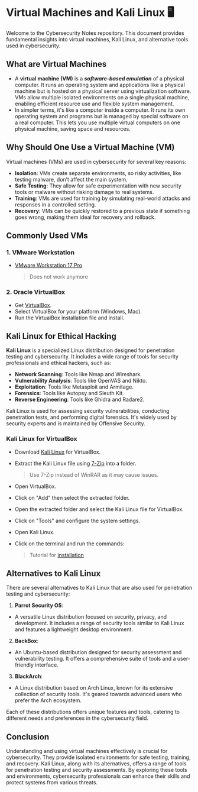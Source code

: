 # Virtual Machines and Kali Linux 🖥️

Welcome to the Cybersecurity Notes repository. This document provides fundamental insights into virtual machines, Kali Linux, and alternative tools used in cybersecurity.

## What are Virtual Machines

- A **virtual machine (VM)** is a ***software-based emulation*** of a physical computer. It runs an operating system and applications like a physical machine but is hosted on a physical server using virtualization software. VMs allow multiple isolated environments on a single physical machine, enabling efficient resource use and flexible system management.
- In simpler terms, it's like a computer inside a computer. It runs its own operating system and programs but is managed by special software on a real computer. This lets you use multiple virtual computers on one physical machine, saving space and resources.

## Why Should One Use a Virtual Machine (VM)

Virtual machines (VMs) are used in cybersecurity for several key reasons:

- **Isolation**: VMs create separate environments, so risky activities, like testing malware, don’t affect the main system.
- **Safe Testing**: They allow for safe experimentation with new security tools or malware without risking damage to real systems.
- **Training**: VMs are used for training by simulating real-world attacks and responses in a controlled setting.
- **Recovery**: VMs can be quickly restored to a previous state if something goes wrong, making them ideal for recovery and rollback.

## Commonly Used VMs

### 1. VMware Workstation

- [VMware Workstation 17 Pro](https://blogs.vmware.com/workstation/2024/05/vmware-workstation-pro-now-available-free-for-personal-use.html)

  > Does not work anymore

### 2. Oracle VirtualBox

- Get [VirtualBox](https://www.virtualbox.org/wiki/Downloads).
- Select VirtualBox for your platform (Windows, Mac).
- Run the VirtualBox installation file and install.

## Kali Linux for Ethical Hacking

**Kali Linux** is a specialized Linux distribution designed for penetration testing and cybersecurity. It includes a wide range of tools for security professionals and ethical hackers, such as:

- **Network Scanning**: Tools like Nmap and Wireshark.
- **Vulnerability Analysis**: Tools like OpenVAS and Nikto.
- **Exploitation**: Tools like Metasploit and Armitage.
- **Forensics**: Tools like Autopsy and Sleuth Kit.
- **Reverse Engineering**: Tools like Ghidra and Radare2.

Kali Linux is used for assessing security vulnerabilities, conducting penetration tests, and performing digital forensics. It's widely used by security experts and is maintained by Offensive Security.

### Kali Linux for VirtualBox

- Download [Kali Linux](https://www.kali.org/get-kali/#kali-virtual-machines) for VirtualBox.
- Extract the Kali Linux file using [7-Zip](https://www.7-zip.org/) into a folder.
  > Use 7-Zip instead of WinRAR as it may cause issues.
- Open VirtualBox.
- Click on "Add" then select the extracted folder.
- Open the extracted folder and select the Kali Linux file for VirtualBox.
- Click on "Tools" and configure the system settings.
- Open Kali Linux.
- Click on the terminal and run the commands:

  > Tutorial for [installation](https://www.youtube.com/watch?v=MPkni85O9JA)

## Alternatives to Kali Linux

There are several alternatives to Kali Linux that are also used for penetration testing and cybersecurity:

1. **Parrot Security OS**:
 - A versatile Linux distribution focused on security, privacy, and development. It includes a range of security tools similar to Kali Linux and features a lightweight desktop environment.

2. **BackBox**:
 - An Ubuntu-based distribution designed for security assessment and vulnerability testing. It offers a comprehensive suite of tools and a user-friendly interface.

3. **BlackArch**:
 - A Linux distribution based on Arch Linux, known for its extensive collection of security tools. It's geared towards advanced users who prefer the Arch ecosystem.

Each of these distributions offers unique features and tools, catering to different needs and preferences in the cybersecurity field.

## Conclusion

Understanding and using virtual machines effectively is crucial for cybersecurity. They provide isolated environments for safe testing, training, and recovery. Kali Linux, along with its alternatives, offers a range of tools for penetration testing and security assessments. By exploring these tools and environments, cybersecurity professionals can enhance their skills and protect systems from various threats.
